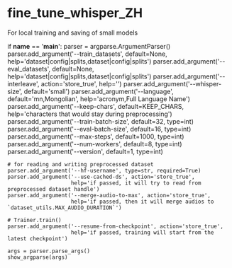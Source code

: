 # fine_tune_whisper_ZH
For local training and saving of small models


if __name__ == '__main__':
    parser = argparse.ArgumentParser()
    parser.add_argument('--train_datasets', default=None, help='dataset|config|splits,dataset|config|splits')
    parser.add_argument('--eval_datasets', default=None, help='dataset|config|splits,dataset|config|splits')
    parser.add_argument('--interleave', action='store_true', help='')
    parser.add_argument('--whisper-size', default='small')
    parser.add_argument('--language', default='mn,Mongolian', help='acronym,Full Language Name')
    parser.add_argument('--keep-chars', default=KEEP_CHARS, help='characters that would stay during preprocessing')
    parser.add_argument('--train-batch-size', default=32, type=int)
    parser.add_argument('--eval-batch-size', default=16, type=int)
    parser.add_argument('--max-steps', default=1000, type=int)
    parser.add_argument('--num-workers', default=8, type=int)
    parser.add_argument('--version', default=1, type=int)

    # for reading and writing preprocessed dataset
    parser.add_argument('--hf-username', type=str, required=True)
    parser.add_argument('--use-cached-ds', action='store_true',
                        help='if passed, it will try to read from preprocessed dataset handle')
    parser.add_argument('--merge-audio-to-max', action='store_true',
                        help='if passed, then it will merge audios to `dataset_utils.MAX_AUDIO_DURATION`')

    # Trainer.train()
    parser.add_argument('--resume-from-checkpoint', action='store_true',
                        help='if passed, training will start from the latest checkpoint')

    args = parser.parse_args()
    show_argparse(args)